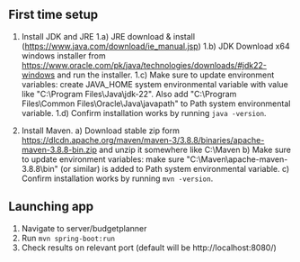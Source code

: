 ## First time setup

1) Install JDK and JRE 
1.a) JRE download & install (https://www.java.com/download/ie_manual.jsp)
1.b) JDK Download x64 windows installer from https://www.oracle.com/pk/java/technologies/downloads/#jdk22-windows and run the installer.
1.c) Make sure to update environment variables: create JAVA_HOME system environmental variable with value like "C:\Program Files\Java\jdk-22". Also add "C:\Program Files\Common Files\Oracle\Java\javapath" to Path system environmental variable.
1.d) Confirm installation works by running `java -version`. 

2) Install Maven.
a) Download stable zip form https://dlcdn.apache.org/maven/maven-3/3.8.8/binaries/apache-maven-3.8.8-bin.zip and unzip it somewhere like C:\Maven
b) Make sure to update environment variables: make sure "C:\Maven\apache-maven-3.8.8\bin" (or similar) is added to Path system environmental variable.
c) Confirm installation works by running `mvn -version`.


## Launching app

1) Navigate to server/budgetplanner
2) Run `mvn spring-boot:run`
3) Check results on relevant port (default will be http://localhost:8080/)